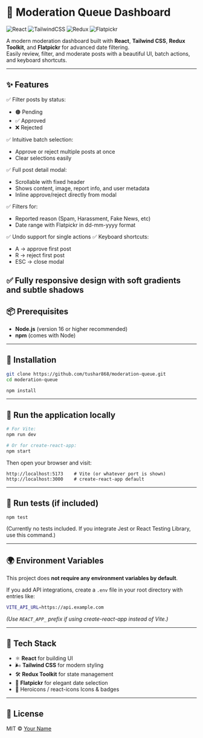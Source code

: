 
# 🚀 Moderation Queue Dashboard

![React](https://img.shields.io/badge/React-2025-blue)
![TailwindCSS](https://img.shields.io/badge/TailwindCSS-3.x-green)
![Redux](https://img.shields.io/badge/Redux_Toolkit-RTK-purple)
![Flatpickr](https://img.shields.io/badge/Flatpickr-Date%20Picker-orange)

A modern moderation dashboard built with **React**, **Tailwind CSS**, **Redux Toolkit**, and **Flatpickr** for advanced date filtering.  
Easily review, filter, and moderate posts with a beautiful UI, batch actions, and keyboard shortcuts.

---

## ✨ Features

✅ Filter posts by status:
- 🟠 Pending
- ✅ Approved
- ❌ Rejected

✅ Intuitive batch selection:
- Approve or reject multiple posts at once
- Clear selections easily

✅ Full post detail modal:
- Scrollable with fixed header
- Shows content, image, report info, and user metadata
- Inline approve/reject directly from modal

✅ Filters for:
- Reported reason (Spam, Harassment, Fake News, etc)
- Date range with Flatpickr in dd-mm-yyyy format

✅ Undo support for single actions
✅ Keyboard shortcuts:
- A → approve first post
- R → reject first post
- ESC → close modal

✅ Fully responsive design with soft gradients and subtle shadows
---

## 📦 Prerequisites

- **Node.js** (version 16 or higher recommended)  
- **npm** (comes with Node)

---

## 🔧 Installation

```bash
git clone https://github.com/tushar868/moderation-queue.git
cd moderation-queue

npm install
```

---

## 🚀 Run the application locally

```bash
# For Vite:
npm run dev

# Or for create-react-app:
npm start
```

Then open your browser and visit:

```
http://localhost:5173    # Vite (or whatever port is shown)
http://localhost:3000    # create-react-app default
```

---

## 🧪 Run tests (if included)

```bash
npm test
```

(Currently no tests included. If you integrate Jest or React Testing Library, use this command.)

---

## 🌍 Environment Variables

This project does **not require any environment variables by default**.

If you add API integrations, create a `.env` file in your root directory with entries like:

```bash
VITE_API_URL=https://api.example.com
```

_(Use `REACT_APP_` prefix if using create-react-app instead of Vite.)_

---

## 🚀 Tech Stack

- ⚛️ **React** for building UI  
- 🌬️ **Tailwind CSS** for modern styling  
- 🛠️ **Redux Toolkit** for state management  
- 📅 **Flatpickr** for elegant date selection
- 🎨 Heroicons / react-icons	Icons & badges

---


## 📝 License

MIT © [Your Name](https://github.com/yourusername)
